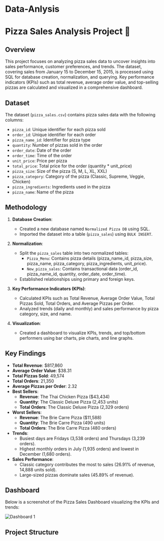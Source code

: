 # Data-Anlysis
# Pizza Sales Analysis Project 🍕

## Overview
This project focuses on analyzing pizza sales data to uncover insights into sales performance, customer preferences, and trends. The dataset, covering sales from January 15 to December 15, 2015, is processed using SQL for database creation, normalization, and querying. Key performance indicators (KPIs) such as total revenue, average order value, and top-selling pizzas are calculated and visualized in a comprehensive dashboard.

## Dataset
The dataset (`pizza_sales.csv`) contains pizza sales data with the following columns:
- `pizza_id`: Unique identifier for each pizza sold
- `order_id`: Unique identifier for each order
- `pizza_name_id`: Identifier for pizza type
- `quantity`: Number of pizzas sold in the order
- `order_date`: Date of the order
- `order_time`: Time of the order
- `unit_price`: Price per pizza
- `total_price`: Total price for the order (quantity * unit_price)
- `pizza_size`: Size of the pizza (S, M, L, XL, XXL)
- `pizza_category`: Category of the pizza (Classic, Supreme, Veggie, Chicken)
- `pizza_ingredients`: Ingredients used in the pizza
- `pizza_name`: Name of the pizza

## Methodology
1. **Database Creation**:
   - Created a new database named `Normalized Pizza DB` using SQL.
   - Imported the dataset into a table (`pizza_sales`) using `BULK INSERT`.

2. **Normalization**:
   - Split the `pizza_sales` table into two normalized tables:
     - `Pizza_Menu`: Contains pizza details (pizza_name_id, pizza_size, pizza_name, pizza_category, pizza_ingredients, unit_price).
     - `New_pizza_sales`: Contains transactional data (order_id, pizza_name_id, quantity, order_date, order_time).
   - Established relationships using primary and foreign keys.

3. **Key Performance Indicators (KPIs)**:
   - Calculated KPIs such as Total Revenue, Average Order Value, Total Pizzas Sold, Total Orders, and Average Pizzas per Order.
   - Analyzed trends (daily and monthly) and sales performance by pizza category, size, and name.

4. **Visualization**:
   - Created a dashboard to visualize KPIs, trends, and top/bottom performers using bar charts, pie charts, and line graphs.

## Key Findings
- **Total Revenue**: $817,860
- **Average Order Value**: $38.31
- **Total Pizzas Sold**: 49,574
- **Total Orders**: 21,350
- **Average Pizzas per Order**: 2.32
- **Best Sellers**:
  - **Revenue**: The Thai Chicken Pizza ($43,434)
  - **Quantity**: The Classic Deluxe Pizza (2,453 units)
  - **Total Orders**: The Classic Deluxe Pizza (2,329 orders)
- **Worst Sellers**:
  - **Revenue**: The Brie Carre Pizza ($11,588)
  - **Quantity**: The Brie Carre Pizza (490 units)
  - **Total Orders**: The Brie Carre Pizza (480 orders)
- **Trends**:
  - Busiest days are Fridays (3,538 orders) and Thursdays (3,239 orders).
  - Highest monthly orders in July (1,935 orders) and lowest in December (1,680 orders).
- **Sales Performance**:
  - Classic category contributes the most to sales (26.91% of revenue, 14,888 units sold).
  - Large-sized pizzas dominate sales (45.89% of revenue).

## Dashboard
Below is a screenshot of the Pizza Sales Dashboard visualizing the KPIs and trends:

![Dashboard 1]([https://github.com/harsh-j-sharma/Pizza-Sales-Project-SQL-PowerBI/blob/main/PizzaSalesDashboard.png](https://github.com/MomenSabry/Data-Anlysis/blob/main/Home%20Dashboard.png))

## Project Structure

